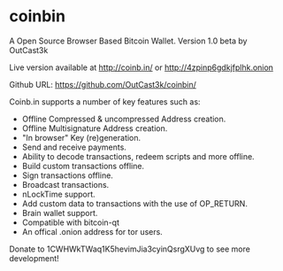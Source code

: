 coinbin
=======

A Open Source Browser Based Bitcoin Wallet. Version 1.0 beta by OutCast3k

Live version available at http://coinb.in/ or http://4zpinp6gdkjfplhk.onion

Github URL: https://github.com/OutCast3k/coinbin/

Coinb.in supports a number of key features such as: 

- Offline Compressed & uncompressed Address creation.
- Offline Multisignature Address creation.
- "In browser" Key (re)generation. 
- Send and receive payments.
- Ability to decode transactions, redeem scripts and more offline.
- Build custom transactions offline.
- Sign transactions offline.
- Broadcast transactions.
- nLockTime support.
- Add custom data to transactions with the use of OP_RETURN.
- Brain wallet support.
- Compatible with bitcoin-qt
- An offical .onion address for tor users.

Donate to 1CWHWkTWaq1K5hevimJia3cyinQsrgXUvg to see more development!

